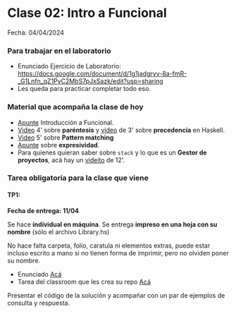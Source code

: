 # Clase 02: Intro a Funcional

Fecha: 04/04/2024

### Para trabajar en el laboratorio

* Enunciado Ejercicio de Laboratorio: https://docs.google.com/document/d/1g1jadgryv-8a-fmR-_G1Lnfn_qZ1PyC2MbS7pJxSazk/edit?usp=sharing
* Les queda para practicar completar todo eso.

### Material que acompaña la clase de hoy

* [Apunte](https://docs.google.com/document/d/1W5BcOmIJMCylqAjqPw1RzPlujycbvNJueh8-Uyc2fMY/) Introducción a Funcional.
* [Video](https://www.youtube.com/watch?v=WV1fPlFAw8M&ab_channel=Mumuki) 4' sobre **paréntesis** y [video](https://www.youtube.com/watch?v=ymCuneefgKU&ab_channel=Mumuki) de 3' sobre **precedencia** en Haskell.
* [Video](https://www.youtube.com/watch?v=OaPxc03WVTU&ab_channel=Fundaci%C3%B3nUqbar) 5' sobre **Pattern matching**
* [Apunte](https://wiki.uqbar.org/wiki/articles/expresividad.html) sobre **expresividad**.
* Para quienes quieran saber sobre `stack` y lo que es un **Gestor de proyectos**, acá hay un [videito](https://www.youtube.com/watch?v=FCwwOM_7jZo&ab_channel=Fundaci%C3%B3nUqbar) de 12'.


### Tarea obligatoria para la clase que viene

#### **TP1**:
**Fecha de entrega: 11/04**

Se hace **individual en máquina**. Se entrega **impreso en una hoja con su nombre** (sólo el archivo Library.hs)

No hace falta carpeta, folio, caratula ni elementos extras, puede estar incluso escrito a mano si no tienen forma de imprimir, pero no olviden poner su nombre.

* Enunciado [Acá](https://docs.google.com/document/d/1_vWfRYa-Aqvk7-nr4sdOTt1A9q9LflfWUE7Qy1mIEt4/edit?usp=sharing)
* Tarea del classroom que les crea su repo [Acá](https://classroom.github.com/a/JF7yLudi)

Presentar el código de la solución y acompañar con un par de ejemplos de consulta y respuesta.

